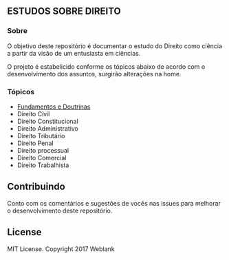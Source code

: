 ## ESTUDOS SOBRE DIREITO


[logo]: https://www.google.com.br/url?sa=i&rct=j&q=&esrc=s&source=images&cd=&cad=rja&uact=8&ved=0ahUKEwjKzvOKo6PXAhVDTJAKHWnUCyAQjRwIBw&url=https%3A%2F%2Fwww.estudarfora.org.br%2Fmestrado-em-direito-no-exterior-dicas-essenciais-para-a-candidatura%2F&psig=AOvVaw0zZBHRihSofjDwiy11RM56&ust=1509828226214004 "Ciência do Direito"

### Sobre

O objetivo deste repositório é documentar o estudo do Direito como ciência a partir da visão de um entusiasta em ciências.

O projeto é estabelicido conforme os tópicos abaixo de acordo com o desenvolvimento dos assuntos, surgirão alterações na home.


### Tópicos

- [Fundamentos e Doutrinas](./Fundamentos&Doutrinas/readme.md)
- Direito Civil
- Direito Constitucional
- Direito Administrativo
- Direito Tributário
- Direito Penal
- Direito processual
- Direito Comercial
- Direito Trabalhista



## Contribuindo

Conto com os comentários e sugestões de vocês nas issues para melhorar o desenvolvimento deste repositório. 




## License

MIT License. Copyright 2017 Weblank